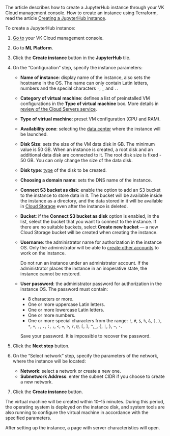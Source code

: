 <info>

The article describes how to create a JupyterHub instance through your VK Cloud management console. How to create an instance using Terraform, read the article [Creating a JupyterHub instance](/en/tools-for-using-services/terraform/how-to-guides/mlplatform/jupyterhub).

</info>

To create a JupyterHub instance:

1. [Go to](https://cloud.vk.com/app/en) your VK Cloud management console.
1. Go to **ML Platform**.
1. Click the **Create instance** button in the **JupyterHub** tile.
1. On the “Configuration” step, specify the instance parameters:

    - **Name of instance**: display name of the instance, also sets the hostname in the OS. The name can only contain Latin letters, numbers and the special characters `-`, `_` and `.`.
    - **Category of virtual machine**: defines a list of preinstalled VM configurations in the **Type of virtual machine** box. More details in [review of the Cloud Servers service](/en/computing/iaas/concepts/about#flavors).
    - **Type of virtual machine**: preset VM configuration (CPU and RAM).
    - **Availability zone**: selecting the [data center](/en/intro/start/concepts/architecture#az) where the instance will be launched.
    - **Disk Size**: sets the size of the VM data disk in GB. The minimum value is 50 GB. When an instance is created, a root disk and an additional data disk are connected to it. The root disk size is fixed - 50 GB. You can only change the size of the data disk.
    - **Disk type**: [type](/en/computing/iaas/concepts/volume-sla/) of the disk to be created.
    - **Choosing a domain name**: sets the DNS name of the instance.
    - **Connect S3 bucket as disk**: enable the option to add an S3 bucket to the instance to store data in it. The bucket will be available inside the instance as a directory, and the data stored in it will be available in [Cloud Storage](/ru/storage/s3) even after the instance is deleted.
    - **Bucket**: if the **Connect S3 bucket as disk** option is enabled, in the list, select the bucket that you want to connect to the instance. If there are no suitable buckets, select **Create new bucket** — a new Cloud Storage bucket will be created when creating the instance.
    - **Username**: the administrator name for authorization in the instance OS. Only the administrator will be able to [create other accounts](../manage#create-users) to work on the instance.

        <err>
        Do not run an instance under an administrator account. If the administrator places the instance in an inoperative state, the instance cannot be restored.
        </err>

    - **User password**: the administrator password for authorization in the instance OS. The password must contain:

        - 8 characters or more.
        - One or more uppercase Latin letters.
        - One or more lowercase Latin letters.
        - One or more numbers.
        - One or more special characters from the range: `!`, `#`, `$`, `%`, `&`, `(`, `)`, `*`, `+`, `,`, `.`, `:`, `;`, `<`, `=`, `>`, `?`, `@`, `[`, `]`, `^`,`_`, `{`, `|`, `}`, `~`, `-`.

        <err>

        Save your password. It is impossible to recover the password.

        </err>

1. Click the **Next step** button.

1. On the “Select network” step, specify the parameters of the network, where the instance will be located:

    - **Network**: select a network or create a new one.
    - **Subnetwork Address**: enter the subnet CIDR if you choose to create a new network.

1. Click the **Create instance** button.

The virtual machine will be created within 10–15 minutes. During this period, the operating system is deployed on the instance disk, and system tools are also running to configure the virtual machine in accordance with the specified parameters.

After setting up the instance, a page with server characteristics will open.
